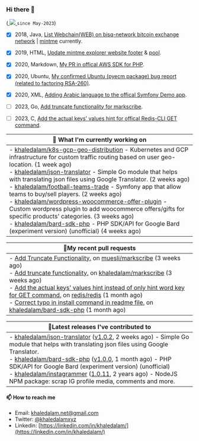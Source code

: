 ### Hi there 👋

<p align="left">
    (<a href="https://github.com/khaledalam">
        <img src="https://komarev.com/ghpvc/?username=khaledalam&color=blue&style=flat)" />
    </a> <code>since May-2023</code>)
</p>


- [x] 2018, Java, <a href="https://github.com/bisq-network/bisq/pull/2167">List Webchain(WEB) on bisq-network bitcoin exchange network</a> | [mintme](https://github.com/mintme-com/) currently. 
- [x] 2019, HTML, <a href="https://github.com/mintme-com/explorer/pull/4">Update mintme explorer website footer</a> & [pool](https://github.com/mintme-com/pool/pull/12/files).
- [x] 2020, Markdown, <a href="https://github.com/aws/aws-sdk-php/pull/2078">My PR in offical AWS SDK for PHP</a>.
- [x] 2020, Ubuntu, <a href="https://bugs.launchpad.net/ubuntu/+source/pyecm/+bug/1899312">My confirmed Ubuntu (pyecm package) bug report (related to factoring RSA-260)</a>.
- [x] 2020, XML, <a href="https://github.com/symfony/demo/pull/1142">Adding Arabic language to the offical Symfony Demo app</a>.
- [ ] 2023, Go, <a href="https://github.com/muesli/markscribe/pull/76">Add truncate functionality for markscribe</a>.
- [ ] 2023, C, <a href="https://github.com/redis/redis/pull/12215">Add the actual keys' values hint for offical Redis-CLI GET command</a>.


<div align="left">

| 👷 What I'm currently working on        |
| ------------- |
|  - [khaledalam/k8s-gcp-geo-distribution](https://github.com/khaledalam/k8s-gcp-geo-distribution) - Kubernetes and GCP infrastructure for custom traffic routing based on user geo-location. (1 week ago)<br /> - [khaledalam/json-translator](https://github.com/khaledalam/json-translator) - Simple Go module that helps with translating json files using Google Translator. (2 weeks ago)<br /> - [khaledalam/football-teams-trade](https://github.com/khaledalam/football-teams-trade) - Symfony app that allow teams to buy/sell players. (2 weeks ago)<br /> - [khaledalam/wordpress-woocommerce-offer-plugin](https://github.com/khaledalam/wordpress-woocommerce-offer-plugin) - Custom wordpress plugin to add woocommerce offers/gifts for specific products&#39; categories. (3 weeks ago)<br /> - [khaledalam/bard-sdk-php](https://github.com/khaledalam/bard-sdk-php) - PHP SDK/API for Google Bard (experiment version) (unofficial) (4 weeks ago)<br />      |

</div>

<div align="left">

| 🔨My recent pull requests           |
| ------------- |
| - [Add Truncate Functionality.](https://github.com/muesli/markscribe/pull/76) on [muesli/markscribe](https://github.com/muesli/markscribe) (3 weeks ago)<br />- [Add truncate functionality.](https://github.com/khaledalam/markscribe/pull/1) on [khaledalam/markscribe](https://github.com/khaledalam/markscribe) (3 weeks ago)<br />- [Add the actual keys&#39; values hint instead of only hint word key for GET command.](https://github.com/redis/redis/pull/12215) on [redis/redis](https://github.com/redis/redis) (1 month ago)<br />- [Correct typo in install command in readme file.](https://github.com/khaledalam/bard-sdk-php/pull/1) on [khaledalam/bard-sdk-php](https://github.com/khaledalam/bard-sdk-php) (1 month ago)<br />      |

</div>

<div align="left">

| 🔭Latest releases I've contributed to           |
| ------------- |
| - [khaledalam/json-translator](https://github.com/khaledalam/json-translator) ([v1.0.2](https://github.com/khaledalam/json-translator/releases/tag/v1.0.2), 2 weeks ago) - Simple Go module that helps with translating json files using Google Translator.<br />- [khaledalam/bard-sdk-php](https://github.com/khaledalam/bard-sdk-php) ([v1.0.0](https://github.com/khaledalam/bard-sdk-php/releases/tag/v1.0.0), 1 month ago) - PHP SDK/API for Google Bard (experiment version) (unofficial)<br />- [khaledalam/instagrammer](https://github.com/khaledalam/instagrammer) ([1.0.11](https://github.com/khaledalam/instagrammer/releases/tag/1.0.11), 2 years ago) - NodeJS NPM package: scrap IG profile media, comments and more.<br />      |

</div>

#### 📫 How to reach me

- Email: [khaledalam.net@gmail.com](mailto:khaledalam.net@gmail.com)
- Twitter: [@khaledalamxyz](https://twitter.com/khaledalamxyz/)
- Linkedin: [https://linkedin.com/in/khaledalam/](https://linkedin.com/in/khaledalam/)
